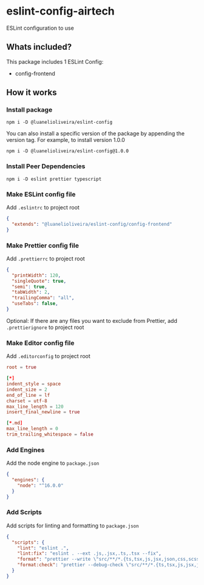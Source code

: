 # eslint-config-airtech

ESLint configuration to use 

## Whats included?

This package includes 1 ESLint Config:

- config-frontend

## How it works

### Install package

```
npm i -D @luanelioliveira/eslint-config
```

You can also install a specific version of the package by appending the version tag.
For example, to install version 1.0.0

```
npm i -D @luanelioliveira/eslint-config@1.0.0
```

### Install Peer Dependencies

```
npm i -D eslint prettier typescript
```

### Make ESLint config file

Add `.eslintrc` to project root

```json
{
  "extends": "@luanelioliveira/eslint-config/config-frontend"
}
```

### Make Prettier config file

Add `.prettierrc` to project root

```json
{
  "printWidth": 120,
  "singleQuote": true,
  "semi": true,
  "tabWidth": 2,
  "trailingComma": "all",
  "useTabs": false,
}
```

Optional: If there are any files you want to exclude from Prettier, add `.prettierignore` to project root

### Make Editor config file

Add `.editorconfig` to project root

```conf
root = true

[*]
indent_style = space
indent_size = 2
end_of_line = lf
charset = utf-8
max_line_length = 120
insert_final_newline = true

[*.md]
max_line_length = 0
trim_trailing_whitespace = false

```

### Add Engines

Add the node engine to `package.json`

```json
{
  "engines": {
    "node": "^16.0.0"
  }
}
```

### Add Scripts

Add scripts for linting and formatting to `package.json`

```json
{
  "scripts": {
    "lint": "eslint .",
    "lint:fix": "eslint . --ext .js,.jsx,.ts,.tsx --fix",
    "format": "prettier --write \"src/**/*.{ts,tsx,js,jsx,json,css,scss,md,graphql}\"",
    "format:check": "prettier --debug-check \"src/**/*.{ts,tsx,js,jsx,json,css,scss,md,graphql}\""
  }
}
```
